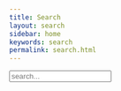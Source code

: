 ```yaml
---
title: Search
layout: search
sidebar: home
keywords: search
permalink: search.html
---
```


<div id="search-demo-container">
<input type="text" id="search-input" placeholder="search...">
<ul id="results-container"></ul>
</div>
